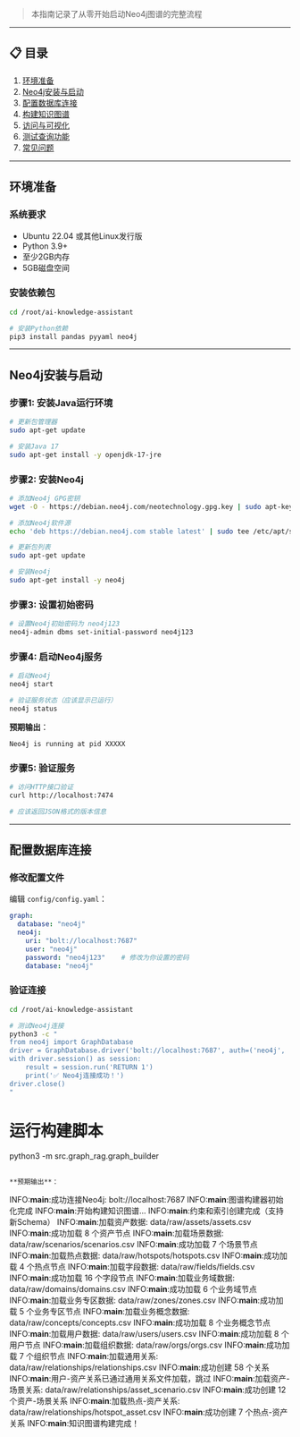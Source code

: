 
> 本指南记录了从零开始启动Neo4j图谱的完整流程

---

## 📋 目录

1. [环境准备](#环境准备)
2. [Neo4j安装与启动](#neo4j安装与启动)
3. [配置数据库连接](#配置数据库连接)
4. [构建知识图谱](#构建知识图谱)
5. [访问与可视化](#访问与可视化)
6. [测试查询功能](#测试查询功能)
7. [常见问题](#常见问题)

---

## 环境准备

### 系统要求
- Ubuntu 22.04 或其他Linux发行版
- Python 3.9+
- 至少2GB内存
- 5GB磁盘空间

### 安装依赖包

```bash
cd /root/ai-knowledge-assistant

# 安装Python依赖
pip3 install pandas pyyaml neo4j
```

---

## Neo4j安装与启动

### 步骤1: 安装Java运行环境

```bash
# 更新包管理器
sudo apt-get update

# 安装Java 17
sudo apt-get install -y openjdk-17-jre
```

### 步骤2: 安装Neo4j

```bash
# 添加Neo4j GPG密钥
wget -O - https://debian.neo4j.com/neotechnology.gpg.key | sudo apt-key add -

# 添加Neo4j软件源
echo 'deb https://debian.neo4j.com stable latest' | sudo tee /etc/apt/sources.list.d/neo4j.list

# 更新包列表
sudo apt-get update

# 安装Neo4j
sudo apt-get install -y neo4j
```

### 步骤3: 设置初始密码

```bash
# 设置Neo4j初始密码为 neo4j123
neo4j-admin dbms set-initial-password neo4j123
```

### 步骤4: 启动Neo4j服务

```bash
# 启动Neo4j
neo4j start

# 验证服务状态（应该显示已运行）
neo4j status
```

**预期输出**：
```
Neo4j is running at pid XXXXX
```

### 步骤5: 验证服务

```bash
# 访问HTTP接口验证
curl http://localhost:7474

# 应该返回JSON格式的版本信息
```

---

## 配置数据库连接

### 修改配置文件

编辑 `config/config.yaml`：

```yaml
graph:
  database: "neo4j"
  neo4j:
    uri: "bolt://localhost:7687"
    user: "neo4j"
    password: "neo4j123"    # 修改为你设置的密码
    database: "neo4j"
```

### 验证连接

```bash
cd /root/ai-knowledge-assistant

# 测试Neo4j连接
python3 -c "
from neo4j import GraphDatabase
driver = GraphDatabase.driver('bolt://localhost:7687', auth=('neo4j', 'neo4j123'))
with driver.session() as session:
    result = session.run('RETURN 1')
    print('✅ Neo4j连接成功！')
driver.close()
"
```

# 运行构建脚本
python3 -m src.graph_rag.graph_builder
```

**预期输出**：
```
INFO:__main__:成功连接Neo4j: bolt://localhost:7687
INFO:__main__:图谱构建器初始化完成
INFO:__main__:开始构建知识图谱...
INFO:__main__:约束和索引创建完成（支持新Schema）
INFO:__main__:加载资产数据: data/raw/assets/assets.csv
INFO:__main__:成功加载 8 个资产节点
INFO:__main__:加载场景数据: data/raw/scenarios/scenarios.csv
INFO:__main__:成功加载 7 个场景节点
INFO:__main__:加载热点数据: data/raw/hotspots/hotspots.csv
INFO:__main__:成功加载 4 个热点节点
INFO:__main__:加载字段数据: data/raw/fields/fields.csv
INFO:__main__:成功加载 16 个字段节点
INFO:__main__:加载业务域数据: data/raw/domains/domains.csv
INFO:__main__:成功加载 6 个业务域节点
INFO:__main__:加载业务专区数据: data/raw/zones/zones.csv
INFO:__main__:成功加载 5 个业务专区节点
INFO:__main__:加载业务概念数据: data/raw/concepts/concepts.csv
INFO:__main__:成功加载 8 个业务概念节点
INFO:__main__:加载用户数据: data/raw/users/users.csv
INFO:__main__:成功加载 8 个用户节点
INFO:__main__:加载组织数据: data/raw/orgs/orgs.csv
INFO:__main__:成功加载 7 个组织节点
INFO:__main__:加载通用关系: data/raw/relationships/relationships.csv
INFO:__main__:成功创建 58 个关系
INFO:__main__:用户-资产关系已通过通用关系文件加载，跳过
INFO:__main__:加载资产-场景关系: data/raw/relationships/asset_scenario.csv
INFO:__main__:成功创建 12 个资产-场景关系
INFO:__main__:加载热点-资产关系: data/raw/relationships/hotspot_asset.csv
INFO:__main__:成功创建 7 个热点-资产关系
INFO:__main__:知识图谱构建完成！
```